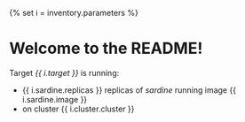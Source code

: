 {% set i = inventory.parameters %}

# Welcome to the README!

Target *{{ i.target }}* is running:

* {{ i.sardine.replicas }} replicas of *sardine* running image {{ i.sardine.image }} 
* on cluster {{ i.cluster.cluster }}
